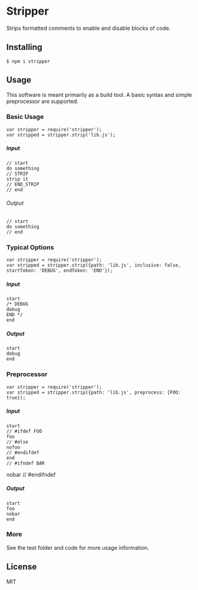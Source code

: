 # Stripper

Strips formatted comments to enable and disable blocks of code.

## Installing

    $ npm i stripper

## Usage

This software is meant primarily as a build tool. A basic syntax and simple preprocessor are supported.

### Basic Usage

    var stripper = require('stripper');
    var stripped = stripper.strip('lib.js');

##### Input

    // start
    do something
    // STRIP
    strip it
    // END_STRIP
    // end

###### Output

    // start
    do something
    // end

### Typical Options

    var stripper = require('stripper');
    var stripped = stripper.strip({path: 'lib.js', inclusive: false, startToken: 'DEBUG', endToken: 'END'});

##### Input

    start
    /* DEBUG
    debug
    END */
    end

##### Output

    start
    debug
    end

### Preprocessor

    var stripper = require('stripper');
    var stripped = stripper.strip({path: 'lib.js', preprocess: {FOO: true});

##### Input

    start
    // #ifdef FOO
    foo
    // #else
    nofoo
    // #endifdef
    end
    // #ifndef BAR
   nobar
    // #endifndef

##### Output

    start
    foo
    nobar
    end

### More

See the test folder and code for more usage information.

## License

MIT
